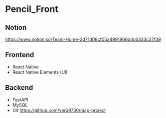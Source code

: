 # Pencil_Front


## Notion
https://www.notion.so/Team-Home-3d71d08cf05a4991866bdc6333c37f39

## Frontend
* React Native
* React Native Elements (UI)

## Backend
* FastAPI
* MySQL
* Git  https://github.com/verg9730/map-project
